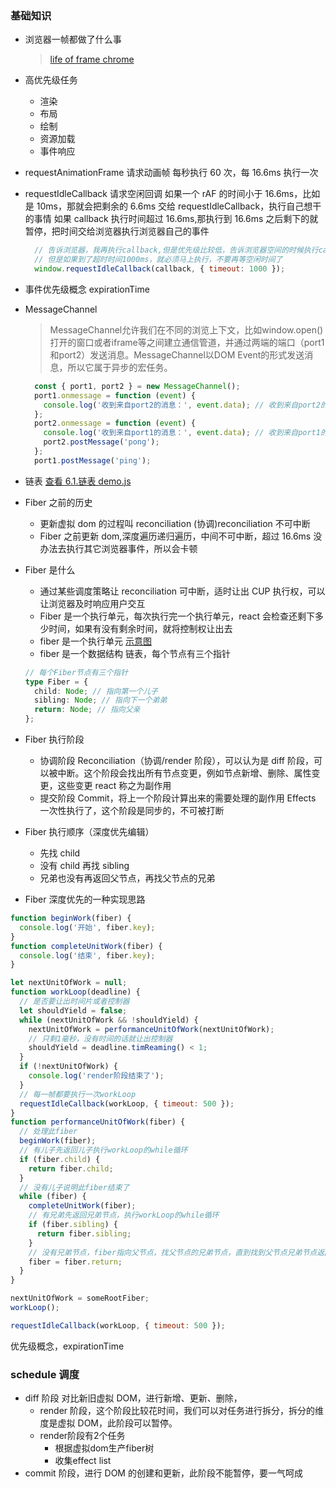 ### 基础知识

- 浏览器一帧都做了什么事
  >[life of frame chrome](https://chromium.googlesource.com/chromium/src/+/refs/heads/main/docs/life_of_a_frame.md)
  

- 高优先级任务
  - 渲染
  - 布局
  - 绘制
  - 资源加载
  - 事件响应
- requestAnimationFrame
  请求动画帧 每秒执行 60 次，每 16.6ms 执行一次

- requestIdleCallback
  请求空闲回调
  如果一个 rAF 的时间小于 16.6ms，比如是 10ms，那就会把剩余的 6.6ms 交给 requestIdleCallback，执行自己想干的事情
  如果 callback 执行时间超过 16.6ms,那执行到 16.6ms 之后剩下的就暂停，把时间交给浏览器执行浏览器自己的事件
  ```javascript
    // 告诉浏览器，我再执行callback,但是优先级比较低，告诉浏览器空间的时候执行callback
    // 但是如果到了超时时间1000ms，就必须马上执行，不要再等空闲时间了
    window.requestIdleCallback(callback, { timeout: 1000 });
  ```

- 事件优先级概念 expirationTime 

- MessageChannel
  > MessageChannel允许我们在不同的浏览上下文，比如window.open()打开的窗口或者iframe等之间建立通信管道，并通过两端的端口（port1和port2）发送消息。MessageChannel以DOM Event的形式发送消息，所以它属于异步的宏任务。
  ```javascript
    const { port1, port2 } = new MessageChannel();
    port1.onmessage = function (event) {
      console.log('收到来自port2的消息：', event.data); // 收到来自port2的消息： pong
    };
    port2.onmessage = function (event) {
      console.log('收到来自port1的消息：', event.data); // 收到来自port1的消息： ping
      port2.postMessage('pong');
    };
    port1.postMessage('ping');
  ```

- 链表 [查看 6.1.链表 demo.js]('./6.1.链表demo.js')

- Fiber 之前的历史

  - 更新虚拟 dom 的过程叫 reconciliation (协调)reconciliation 不可中断
  - Fiber 之前更新 dom,深度遍历递归遍历，中间不可中断，超过 16.6ms 没办法去执行其它浏览器事件，所以会卡顿

- Fiber 是什么

  - 通过某些调度策略让 reconciliation 可中断，适时让出 CUP 执行权，可以让浏览器及时响应用户交互
  - Fiber 是一个执行单元，每次执行完一个执行单元，react 会检查还剩下多少时间，如果有没有剩余时间，就将控制权让出去
  - fiber 是一个执行单元 [示意图](../Image/fiberWorkUnit.png)
  - fiber 是一个数据结构 链表，每个节点有三个指针

  ```typescript
  // 每个Fiber节点有三个指针
  type Fiber = {
    child: Node; // 指向第一个儿子
    sibling: Node; // 指向下一个弟弟
    return: Node; // 指向父亲
  };
  ```

- Fiber 执行阶段

  - 协调阶段 Reconciliation（协调/render 阶段），可以认为是 diff 阶段，可以被中断。这个阶段会找出所有节点变更，例如节点新增、删除、属性变更，这些变更 react 称之为副作用
  - 提交阶段 Commit，将上一个阶段计算出来的需要处理的副作用 Effects 一次性执行了，这个阶段是同步的，不可被打断

- Fiber 执行顺序（深度优先编辑）
  - 先找 child
  - 没有 child 再找 sibling
  - 兄弟也没有再返回父节点，再找父节点的兄弟
- Fiber 深度优先的一种实现思路

```javascript
function beginWork(fiber) {
  console.log('开始', fiber.key);
}
function completeUnitWork(fiber) {
  console.log('结束', fiber.key);
}

let nextUnitOfWork = null;
function workLoop(deadline) {
  // 是否要让出时间片或者控制器
  let shouldYield = false;
  while (nextUnitOfWork && !shouldYield) {
    nextUnitOfWork = performanceUnitOfWork(nextUnitOfWork);
    // 只剩1毫秒，没有时间的话就让出控制器
    shouldYield = deadline.timReaming() < 1;
  }
  if (!nextUnitOfWork) {
    console.log('render阶段结束了');
  }
  // 每一帧都要执行一次workLoop
  requestIdleCallback(workLoop, { timeout: 500 });
}
function performanceUnitOfWork(fiber) {
  // 处理此fiber
  beginWork(fiber);
  // 有儿子先返回儿子执行workLoop的while循环
  if (fiber.child) {
    return fiber.child;
  }
  // 没有儿子说明此fiber结束了
  while (fiber) {
    completeUnitWork(fiber);
    // 有兄弟先返回兄弟节点，执行workLoop的while循环
    if (fiber.sibling) {
      return fiber.sibling;
    }
    // 没有兄弟节点，fiber指向父节点，找父节点的兄弟节点，直到找到父节点兄弟节点返回
    fiber = fiber.return;
  }
}

nextUnitOfWork = someRootFiber;
workLoop();

requestIdleCallback(workLoop, { timeout: 500 });
```
优先级概念，expirationTime 

### schedule 调度

- diff 阶段 对比新旧虚拟 DOM，进行新增、更新、删除，
  - render 阶段，这个阶段比较花时间，我们可以对任务进行拆分，拆分的维度是虚拟 DOM，此阶段可以暂停。
  - render阶段有2个任务
    - 根据虚拟dom生产fiber树
    - 收集effect list
- commit 阶段，进行 DOM 的创建和更新，此阶段不能暂停，要一气呵成
